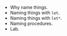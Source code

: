 * Why name things.
* Naming things with <code>let</code>.
* Naming things with <code>let*</code>.
* Naming procedures.
* Lab.
